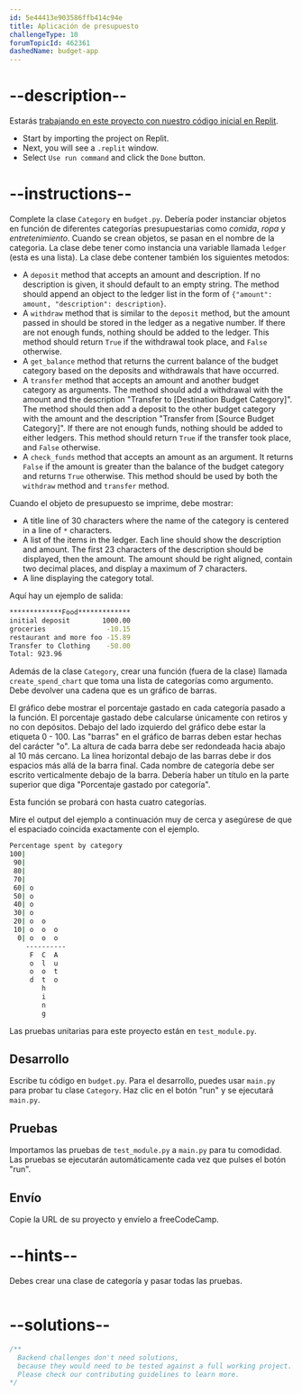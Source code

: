 ```yaml
---
id: 5e44413e903586ffb414c94e
title: Aplicación de presupuesto
challengeType: 10
forumTopicId: 462361
dashedName: budget-app
---
```


# --description--

Estarás <a href="https://replit.com/github/topcoder-platform/boilerplate-budget-app" target="_blank" rel="noopener noreferrer nofollow">trabajando en este proyecto con nuestro código inicial en Replit</a>.

-   Start by importing the project on Replit.
-   Next, you will see a `.replit` window.
-   Select `Use run command` and click the `Done` button.


# --instructions--

Complete la clase `Category` en `budget.py`. Debería poder instanciar objetos en función de diferentes categorías presupuestarias como *comida*, *ropa* y *entretenimiento*. Cuando se crean objetos, se pasan en el nombre de la categoria. La clase debe tener como instancia una variable llamada `ledger` (esta es una lista). La clase debe contener también los siguientes metodos:

- A `deposit` method that accepts an amount and description. If no description is given, it should default to an empty string. The method should append an object to the ledger list in the form of `{"amount": amount, "description": description}`.
- A `withdraw` method that is similar to the `deposit` method, but the amount passed in should be stored in the ledger as a negative number. If there are not enough funds, nothing should be added to the ledger. This method should return `True` if the withdrawal took place, and `False` otherwise.
- A `get_balance` method that returns the current balance of the budget category based on the deposits and withdrawals that have occurred.
- A `transfer` method that accepts an amount and another budget category as arguments. The method should add a withdrawal with the amount and the description "Transfer to [Destination Budget Category]". The method should then add a deposit to the other budget category with the amount and the description "Transfer from [Source Budget Category]". If there are not enough funds, nothing should be added to either ledgers. This method should return `True` if the transfer took place, and `False` otherwise.
- A `check_funds` method that accepts an amount as an argument. It returns `False` if the amount is greater than the balance of the budget category and returns `True` otherwise. This method should be used by both the `withdraw` method and `transfer` method.

Cuando el objeto de presupuesto se imprime, debe mostrar:

- A title line of 30 characters where the name of the category is centered in a line of `*` characters.
- A list of the items in the ledger. Each line should show the description and amount. The first 23 characters of the description should be displayed, then the amount. The amount should be right aligned, contain two decimal places, and display a maximum of 7 characters.
- A line displaying the category total.

Aquí hay un ejemplo de salida:

```bash
*************Food*************
initial deposit        1000.00
groceries               -10.15
restaurant and more foo -15.89
Transfer to Clothing    -50.00
Total: 923.96
```

Además de la clase `Category`, crear una función (fuera de la clase) llamada `create_spend_chart` que toma una lista de categorías como argumento. Debe devolver una cadena que es un gráfico de barras.

El gráfico debe mostrar el porcentaje gastado en cada categoría pasado a la función. El porcentaje gastado debe calcularse únicamente con retiros y no con depósitos. Debajo del lado izquierdo del gráfico debe estar la etiqueta 0 - 100. Las "barras" en el gráfico de barras deben estar hechas del carácter "o". La altura de cada barra debe ser redondeada hacia abajo al 10 más cercano. La línea horizontal debajo de las barras debe ir dos espacios más allá de la barra final. Cada nombre de categoría debe ser escrito verticalmente debajo de la barra. Debería haber un título en la parte superior que diga "Porcentaje gastado por categoría".

Esta función se probará con hasta cuatro categorías.

Mire el output del ejemplo a continuación muy de cerca y asegúrese de que el espaciado coincida exactamente con el ejemplo.

```bash
Percentage spent by category
100|          
 90|          
 80|          
 70|          
 60| o        
 50| o        
 40| o        
 30| o        
 20| o  o     
 10| o  o  o  
  0| o  o  o  
    ----------
     F  C  A  
     o  l  u  
     o  o  t  
     d  t  o  
        h     
        i     
        n     
        g     
```

Las pruebas unitarias para este proyecto están en `test_module.py`.

## Desarrollo

Escribe tu código en `budget.py`. Para el desarrollo, puedes usar `main.py` para probar tu clase `Category`. Haz clic en el botón "run" y se ejecutará `main.py`.

## Pruebas

Importamos las pruebas de `test_module.py` a `main.py` para tu comodidad. Las pruebas se ejecutarán automáticamente cada vez que pulses el botón "run".

## Envío

Copie la URL de su proyecto y envíelo a freeCodeCamp.

# --hints--

Debes crear una clase de categoría y pasar todas las pruebas.

```js

```

# --solutions--

```js
/**
  Backend challenges don't need solutions,
  because they would need to be tested against a full working project.
  Please check our contributing guidelines to learn more.
*/
```
